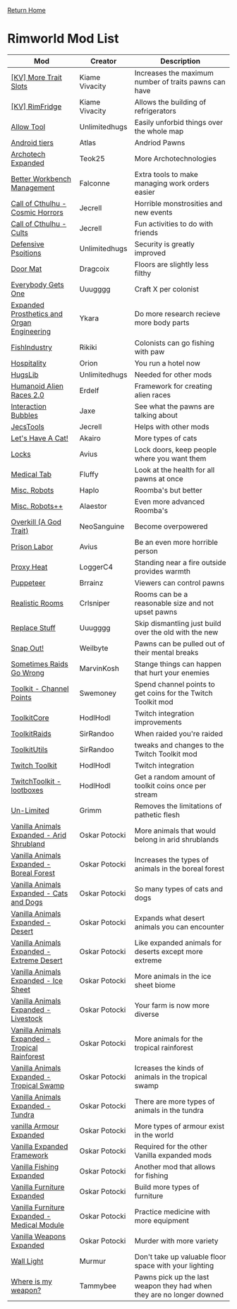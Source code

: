 [Return Home](index.md)

# Rimworld Mod List 


Mod | Creator | Description
------------ | ------------- | -------------
[[KV] More Trait Slots](https://steamcommunity.com/sharedfiles/filedetails/?id=1508292711) | Kiame Vivacity | Increases the maximum number of traits pawns can have  
[[KV] RimFridge](https://steamcommunity.com/sharedfiles/filedetails/?id=1180721235) |Kiame Vivacity | Allows the building of refrigerators 
[Allow Tool](https://steamcommunity.com/sharedfiles/filedetails/?id=761421485)|Unlimitedhugs | Easily unforbid things over the whole map 
[Android tiers](https://steamcommunity.com/sharedfiles/filedetails/?id=1386412863) | Atlas | Andriod Pawns 
[Archotech Expanded](https://steamcommunity.com/sharedfiles/filedetails/?id=1442734859) | Teok25 | More Archotechnologies 
[Better Workbench Management](https://steamcommunity.com/sharedfiles/filedetails/?id=935982361) | Falconne | Extra tools to make managing work orders easier
[Call of Cthulhu - Cosmic Horrors](https://steamcommunity.com/sharedfiles/filedetails/?id=765890823) | Jecrell | Horrible monstrosities and new events 
[Call of Cthulhu - Cults](https://steamcommunity.com/sharedfiles/filedetails/?id=815039373) | Jecrell | Fun activities to do with friends 
[Defensive Psoitions](https://steamcommunity.com/sharedfiles/filedetails/?id=761219125) | Unlimitedhugs | Security is greatly improved 
[Door Mat](https://steamcommunity.com/sharedfiles/filedetails/?id=1505423207) | Dragcoix | Floors are slightly less filthy 
[Everybody Gets One](https://steamcommunity.com/sharedfiles/filedetails/?id=1687566130) | Uuugggg | Craft X per colonist 
[Expanded Prosthetics and Organ Engineering](https://steamcommunity.com/sharedfiles/filedetails/?id=725956940) | Ykara | Do more research recieve more body parts 
[FishIndustry](https://steamcommunity.com/sharedfiles/filedetails/?id=758810805) | Rikiki | Colonists can go fishing with paw 
[Hospitality](https://steamcommunity.com/sharedfiles/filedetails/?id=753498552) | Orion | You run a hotel now 
[HugsLib](https://steamcommunity.com/sharedfiles/filedetails/?id=818773962) | Unlimitedhugs | Needed for other mods 
[Humanoid Alien Races 2.0](https://steamcommunity.com/sharedfiles/filedetails/?id=839005762) | Erdelf | Framework for creating alien races 
[Interaction Bubbles](https://steamcommunity.com/sharedfiles/filedetails/?id=1516158345) | Jaxe | See what the pawns are talking about 
[JecsTools](https://steamcommunity.com/sharedfiles/filedetails/?id=932008009) | Jecrell | Helps with other mods 
[Let's Have A Cat!](https://steamcommunity.com/sharedfiles/filedetails/?id=1629060163) | Akairo | More types of cats 
[Locks](https://steamcommunity.com/sharedfiles/filedetails/?id=1157085076) | Avius | Lock doors, keep people where you want them 
[Medical Tab](https://steamcommunity.com/sharedfiles/filedetails/?id=715565817) | Fluffy | Look at the health for all pawns at once 
[Misc. Robots](https://steamcommunity.com/sharedfiles/filedetails/?id=724602224) | Haplo | Roomba's but better 
[Misc. Robots++](https://steamcommunity.com/sharedfiles/filedetails/?id=747645520) | Alaestor | Even more advanced Roomba's 
[Overkill (A God Trait)](https://steamcommunity.com/sharedfiles/filedetails/?id=2032850941) | NeoSanguine | Become overpowered 
[Prison Labor](https://steamcommunity.com/sharedfiles/filedetails/?id=1899474310) | Avius | Be an even more horrible person
[Proxy Heat](https://steamcommunity.com/sharedfiles/filedetails/?id=2365526329) | LoggerC4 | Standing near a fire outside provides warmth
[Puppeteer](https://steamcommunity.com/sharedfiles/filedetails/?id=2057192142) | Brrainz | Viewers can control pawns 
[Realistic Rooms](https://steamcommunity.com/sharedfiles/filedetails/?id=848972794) | Crlsniper | Rooms can be a reasonable size and not upset pawns 
[Replace Stuff](https://steamcommunity.com/sharedfiles/filedetails/?id=1372003680) | Uuugggg | Skip dismantling just build over the old with the new 
[Snap Out!](https://steamcommunity.com/sharedfiles/filedetails/?id=1319782555) | Weilbyte | Pawns can be pulled out of their mental breaks 
[Sometimes Raids Go Wrong](https://steamcommunity.com/sharedfiles/filedetails/?id=1551336515) | MarvinKosh | Stange things can happen that hurt your enemies 
[Toolkit - Channel Points](https://steamcommunity.com/sharedfiles/filedetails/?id=1916651243) | Swemoney | Spend channel points to get coins for the Twitch Toolkit mod 
[ToolkitCore](https://steamcommunity.com/sharedfiles/filedetails/?id=2018368654) | HodlHodl | Twitch integration improvements
[ToolkitRaids](https://steamcommunity.com/sharedfiles/filedetails/?id=2091359241) | SirRandoo | When raided you're raided 
[ToolkitUtils](https://steamcommunity.com/sharedfiles/filedetails/?id=2009500580) | SirRandoo | tweaks and changes to the Twitch Toolkit mod 
[Twitch Toolkit](https://steamcommunity.com/sharedfiles/filedetails/?id=1718525787) | HodlHodl | Twitch integration 
[TwitchToolkit - lootboxes](https://steamcommunity.com/sharedfiles/filedetails/?id=1720021578) | HodlHodl | Get a random amount of toolkit coins once per stream 
[Un-Limited](https://steamcommunity.com/sharedfiles/filedetails/?id=1668141382) | Grimm | Removes the limitations of pathetic flesh
[Vanilla Animals Expanded - Arid Shrubland](https://steamcommunity.com/sharedfiles/filedetails/?id=1836900626) | Oskar Potocki | More animals that would belong in arid shrublands
[Vanilla Animals Expanded - Boreal Forest](https://steamcommunity.com/sharedfiles/filedetails/?id=1895364938) | Oskar Potocki | Increases the types of animals in the boreal forest 
[Vanilla Animals Expanded - Cats and Dogs](https://steamcommunity.com/sharedfiles/filedetails/?id=1823540489) | Oskar Potocki | So many types of cats and dogs 
[Vanilla Animals Expanded - Desert](https://steamcommunity.com/sharedfiles/filedetails/?id=1849183875) | Oskar Potocki | Expands what desert animals you can encounter 
[Vanilla Animals Expanded - Extreme Desert](https://steamcommunity.com/sharedfiles/filedetails/?id=1849184079) | Oskar Potocki | Like expanded animals for deserts except more extreme 
[Vanilla Animals Expanded - Ice Sheet](https://steamcommunity.com/sharedfiles/filedetails/?id=1895364782) | Oskar Potocki | More animals in the ice sheet biome 
[Vanilla Animals Expanded - Livestock](https://steamcommunity.com/sharedfiles/filedetails/?id=1700683323) | Oskar Potocki | Your farm is now more diverse 
[Vanilla Animals Expanded - Tropical Rainforest](https://steamcommunity.com/sharedfiles/filedetails/?id=1907283872) | Oskar Potocki | More animals for the tropical rainforest 
[Vanilla Animals Expanded - Tropical Swamp](https://steamcommunity.com/sharedfiles/filedetails/?id=1907283935) | Oskar Potocki | Icreases the kinds of animals in the tropical swamp 
[Vanilla Animals Expanded - Tundra](https://steamcommunity.com/sharedfiles/filedetails/?id=1895364585) | Oskar Potocki | There are more types of animals in the tundra 
[vanilla Armour Expanded](https://steamcommunity.com/sharedfiles/filedetails/?id=1814988282) | Oskar Potocki | More types of armour exist in the world 
[Vanilla Expanded Framework](https://steamcommunity.com/sharedfiles/filedetails/?id=2023507013) | Oskar Potocki | Required for the other Vanilla expanded mods 
[Vanilla Fishing Expanded](https://steamcommunity.com/sharedfiles/filedetails/?id=1914064942) | Oskar Potocki | Another mod that allows for fishing 
[Vanilla Furniture Expanded](https://steamcommunity.com/sharedfiles/filedetails/?id=1718190143) | Oskar Potocki | Build more types of furniture 
[Vanilla Furniture Expanded - Medical Module](https://steamcommunity.com/sharedfiles/filedetails/?id=1718191613) | Oskar Potocki | Practice medicine with more equipment 
[Vanilla Weapons Expanded](https://steamcommunity.com/sharedfiles/filedetails/?id=1814383360) | Oskar Potocki | Murder with more variety 
[Wall Light](https://steamcommunity.com/sharedfiles/filedetails/?id=1423699208) | Murmur | Don't take up valuable floor space with your lighting 
[Where is my weapon?](https://steamcommunity.com/sharedfiles/filedetails/?id=1539028008) | Tammybee | Pawns pick up the last weapon they had when they are no longer downed 
